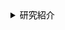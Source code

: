 <details>
<summary style="color: black;">研究紹介</summary>

## 👦 自己紹介

- 💻 流体の流れを数値的にシミュレートする研究をしています．海洋の波や流れの計算に興味が湧き，研究を始めました．
- 🛠️ 大学院ではスペクトル法を使っていましたが，現在は**境界要素法**と**粒子法**を用いたソフトウェア開発を行っています

理論にも興味があるのですが，何よりもまず現実の現象をシミュレートすることができるソフトウェアを開発したいと思っています．
PCはMacを使っていて，学生にもMacを使ってもらっています．たまに計算でLinuxも使います．

## 🚢 研究と開発

[浮体式洋上風力発電](https://en.wikipedia.org/wiki/Floating_wind_turbine)に関する研究を行っています．
現在の目標は，多くの浮体を含めウィンドファーム全領域をシミュレートする実用的なソフトウェアを開発することです．

### 境界要素法を使った浮体動揺解析ソフト

* 説明 : 境界要素法は，流体の運動方程式を流体境界上で解く手法です 
* 使用言語 : C++, Python 
* リンク : [build_bem](https://github.com/tomoakihirakawa/cpp/blob/main/builds/build_bem/README.md) 

<img src="sample0.gif" width="320px" alt="Sample 0 Image"> <img src="sample1.gif" width="320px" alt="Sample 1 Image">|

### 粒子法を使った流体物体相互作用解析ソフト

* 説明 : 粒子法は，粒子の集まりで流体を表現し，流体の運動方程式を解く手法です
* 使用言語 : C++, Python
* リンク : [build_sph](https://github.com/tomoakihirakawa/cpp/blob/main/builds/build_sph/README.md)

## 👩‍💻 数値解析を中心とした研究の魅力

基本的な**数値解析手法**は，数学とプログラミングを組み合わせ，以下の様な問題を解くものです．
既に多くの手法が開発されており，学ぶことがとても多いです．

データの補間・関数の積分・関数の微分・方程式の根を求める・線形方程式の解法・固有値問題の解法・常微分方程式の解法・偏微分方程式の解法

以上の問題は，あらゆる分野で見られるため，数値解析手法を学ぶことはとても有用です．

この数値解析手法を組み合わせ，物理現象を表す力学の方程式解くことで，現象をシミュレートすることができます．

曖昧な理解のままで行なったシミュレーションの結果は，実際の現象と大きく異なることが多いです．
そのため，力学・数学・プログラミングの正確な理解がこの研究を行う上で重要です．
反対に言えば，この研究を通して，力学・数学・プログラミングを正確に学んでいくことができます．
私にとって，これがこの研究の魅力です．

## ✉️ 連絡先

- 📧 Email: hirakawa`at`gipc.akita-u.ac.jp
- 🌐 Website: [秋田大学研究者総覧](https://akitauinfo.akita-u.ac.jp/html/100000862_ja.html?k=%E5%B9%B3%E5%B7%9D), [researchmap](https://researchmap.jp/tomoakihirakawa)

</details>